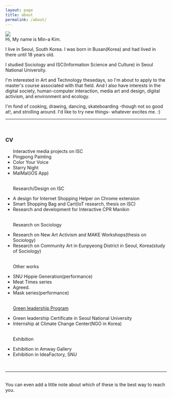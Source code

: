 ```yaml
---
layout: page
title: about
permalink: /about/
---
```


<img class="col one right" src="/img/prof_pic.jpg">

<br/>
Hi, My name is Min-a Kim.

I live in Seoul, South Korea. I was born in Busan(Korea) and had lived in there until 18 years old.

I studied Sociology and ISC(Information Science and Culture) in Seoul National University.

I'm interested in Art and Technology thesedays, so I'm about to apply to the master's course associated with that field. And I also have interests in the digital society, human-computer interaction, media art and design, digital activism, and environment and ecology.

I'm fond of cooking, drawing, dancing, skateboarding -though not so good at!, and strolling around. I'd like to try new things- whatever excites me. :)


***
<br/>

<h3> CV </h3>
<p>
<ul>
Interactive media projects on ISC
<li>Pingpong Painting</li>
<li>Color Your Voice</li>
<li>Starry Night</li>
<li>MalMal(iOS App)</li>
<br/>

Research/Design on ISC
<li>A design for Internet Shopping Helper on Chrome extension</li>
<li>Smart Shopping Bag and Cart(IoT research, thesis on ISC)</li>
<li>Research and development for Interactive CPR Manikin</li>
<br/>

Research on Sociology
<li>Research on New Art Activism and MAKE Workshops(thesis on Sociology)</li>
<li>Research on Community Art in Eunpyeong District in Seoul, Korea(study of Sociology)</li>
<br/>

Other works
<li>SNU Hippie Generation(performance)</li>
<li>Meat Times series</li>
<li>Agreed.</li>
<li>Mask series(performance)</li>
<br/>

<a href="http://aiees.snu.ac.kr/greenleadership/website/index.php" target="blank">Green leadership Program</a>
<li>Green leadership Certificate in Seoul National University</li>
<li>Internship at Climate Change Center(NGO in Korea)</li>
<br/>

Exhibition
<li>Exhibition in Amway Gallery</li>
<li>Exhibition in IdeaFactory, SNU</li>
</ul>
</p>

<br/>
<hr/>
<br/>
<span class="contacticon center">
	<a href="lucid2713@gmail.com"><i class="fa fa-envelope-square"></i></a>
	<a href="https://github.com/lucid2713/" target="_blank"><i class="fa fa-github-square"></i></a>
	<a href="https://www.linkedin.com" target="_blank"><i class="fa fa-linkedin-square"></i></a>
	<a href="https://vimeo.com/user38129979/videos" target="_blank"><i class="fa fa-vimeo-square"></i></a>
	<a href="https://twitter.com" target="_blank"><i class="fa fa-facebook-official"></i></a>


<div class="col three caption">
	You can even add a little note about which of these is the best way to reach you.
</div>

